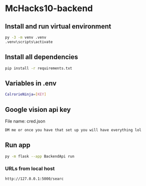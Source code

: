 # McHacks10-backend

## Install and run virtual environment
```sh
py -3 -m venv .venv
.venv\scripts\activate
```

## Install all dependencies
```sh
pip install -r requirements.txt
```

## Variables in .env
```sh
CalrorieNinja=[KEY]
```

## Google vision api key

File name: cred.json
```sh
DM me or once you have that set up you will have everything lol
```

## Run app
```sh
py -m flask --app BackendApi run
```

### URLs from local host
```sh
http://127.0.0.1:5000/searc
```

